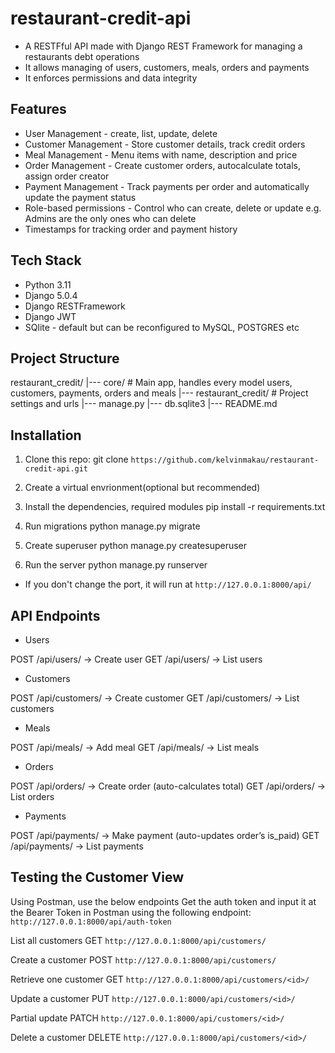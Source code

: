 # restaurant-credit-api

- A RESTFful API made with Django REST Framework for managing a restaurants debt operations
- It allows managing of users, customers, meals, orders and payments
- It enforces permissions and data integrity

## Features

- User Management - create, list, update, delete
- Customer Management - Store customer details, track credit orders
- Meal Management - Menu items with name, description and price
- Order Management - Create customer orders, autocalculate totals, assign order creator
- Payment Management - Track payments per order and automatically update the payment status
- Role-based permissions - Control who can create, delete or update e.g. Admins are the only ones who can delete
- Timestamps for tracking order and payment history

## Tech Stack

- Python 3.11
- Django 5.0.4
- Django RESTFramework
- Django JWT
- SQlite - default but can be reconfigured to MySQL, POSTGRES etc

## Project Structure

restaurant_credit/
|--- core/ # Main app, handles every model users, customers, payments, orders and meals
|--- restaurant_credit/ # Project settings and urls
|--- manage.py
|--- db.sqlite3
|--- README.md

## Installation

1. Clone this repo:
git clone `https://github.com/kelvinmakau/restaurant-credit-api.git`

2. Create a virtual envrionment(optional but recommended)

3. Install the dependencies, required modules
pip install -r requirements.txt

4. Run migrations
python manage.py migrate

5. Create superuser
python manage.py createsuperuser

6. Run the server
python manage.py runserver

- If you don't change the port, it will run at `http://127.0.0.1:8000/api/`

## API Endpoints

- Users

POST /api/users/ → Create user
GET /api/users/ → List users

- Customers

POST /api/customers/ → Create customer
GET /api/customers/ → List customers

- Meals

POST /api/meals/ → Add meal
GET /api/meals/ → List meals

- Orders

POST /api/orders/ → Create order (auto-calculates total)
GET /api/orders/ → List orders

- Payments

POST /api/payments/ → Make payment (auto-updates order’s is_paid)
GET /api/payments/ → List payments

## Testing the Customer View

Using Postman, use the below endpoints
Get the auth token and input it at the Bearer Token in Postman using the following endpoint:
`http://127.0.0.1:8000/api/auth-token`

List all customers
GET
`http://127.0.0.1:8000/api/customers/`

Create a customer
POST
`http://127.0.0.1:8000/api/customers/`

Retrieve one customer
GET
`http://127.0.0.1:8000/api/customers/<id>/`

Update a customer
PUT
`http://127.0.0.1:8000/api/customers/<id>/`

Partial update
PATCH
`http://127.0.0.1:8000/api/customers/<id>/`

Delete a customer
DELETE
`http://127.0.0.1:8000/api/customers/<id>/`
